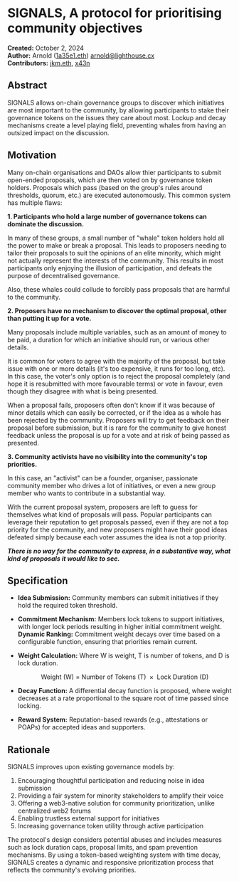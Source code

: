# SIGNALS, A protocol for prioritising community objectives

**Created:** October 2, 2024\
**Author:** Arnold ([1a35e1.eth](https://t.me/x1a35e1)) [arnold@lighthouse.cx](mailto\:arnold@lighthouse.cx)\
**Contributors:** [jkm.eth](https://warpcast.com/jkm.eth), [x43n](https://warpcast.com/0x43n)

## Abstract

SIGNALS allows on-chain governance groups to discover which initiatives are most important to the community, by allowing participants to stake their governance tokens on the issues they care about most. Lockup and decay mechanisms create a level playing field, preventing whales from having an outsized impact on the discussion.

## Motivation

Many on-chain organisations and DAOs allow thier participants to submit open-ended proposals, which are then voted on by governance token holders. Proposals which pass (based on the group's rules around thresholds, quorum, etc.) are executed autonomously. This common system has multiple flaws:

**1. Participants who hold a large number of governance tokens can dominate the discussion.**

In many of these groups, a small number of "whale" token holders hold all the power to make or break a proposal. This leads to proposers needing to tailor their proposals to suit the opinions of an elite minority, which might not actually represent the interests of the community. This results in most participants only enjoying the illusion of participation, and defeats the purpose of decentralised governance.

Also, these whales could collude to forcibly pass proposals that are harmful to the community.

**2. Proposers have no mechanism to discover the optimal proposal, other than putting it up for a vote.**

Many proposals include multiple variables, such as an amount of money to be paid, a duration for which an initiative should run, or various other details.

It is common for voters to agree with the majority of the proposal, but take issue with one or more details (it's too expensive, it runs for too long, etc). In this case, the voter's only option is to reject the proposal completely (and hope it is resubmitted with more favourable terms) or vote in favour, even though they disagree with what is being presented.

When a proposal fails, proposers often don't know if it was because of minor details which can easily be corrected, or if the idea as a whole has been rejected by the community. Proposers will try to get feedback on their proposal before submission, but it is rare for the community to give honest feedback unless the proposal is up for a vote and at risk of being passed as presented.

**3. Community activists have no visibility into the community's top priorities.**

In this case, an "activist" can be a founder, organiser, passionate community member who drives a lot of initiatives, or even a new group member who wants to contribute in a substantial way.

With the current proposal system, proposers are left to guess for themselves what kind of proposals will pass. Popular participants can leverage their reputation to get proposals passed, even if they are not a top priority for the community, and new proposers might have their good ideas defeated simply because each voter assumes the idea is not a top priority.

***There is no way for the community to express, in a substantive way, what kind of proposals it would like to see.***

## Specification


* **Idea Submission:** Community members can submit initiatives if they hold the required token threshold.

* **Commitment Mechanism:** Members lock tokens to support initiatives, with longer lock periods resulting in higher initial commitment weight.
**Dynamic Ranking:** Commitment weight decays over time based on a configurable function, ensuring that priorities remain current.

* **Weight Calculation:** Where W is weight, T is number of tokens, and D is lock duration.

  $$
  \text{Weight (W) = Number of Tokens (T) } \times \text{ Lock Duration (D)}
  $$

* **Decay Function:** A differential decay function is proposed, where weight decreases at a rate proportional to the square root of time passed since locking.

* **Reward System:** Reputation-based rewards (e.g., attestations or POAPs) for accepted ideas and supporters.

## Rationale

SIGNALS improves upon existing governance models by:

1. Encouraging thoughtful participation and reducing noise in idea submission
2. Providing a fair system for minority stakeholders to amplify their voice
3. Offering a web3-native solution for community prioritization, unlike centralized web2 forums
4. Enabling trustless external support for initiatives
5. Increasing governance token utility through active participation

The protocol's design considers potential abuses and includes measures such as lock duration caps, proposal limits, and spam prevention mechanisms. By using a token-based weighting system with time decay, SIGNALS creates a dynamic and responsive prioritization process that reflects the community's evolving priorities.

<!-- 
## Appendix

### Analague to existing practices

In traditional product development, product owners gather feedback from stakeholders to shape priorities. However, on-chain organizations operate in networked environments where information is fragmented across multiple channels, making it challenging to collect and understand community priorities.

Aligning community priorities can help set both short- and long-term strategies, serving as a vital measure of collective intent.

## Objectives

### Tailwinds

* Smaller token holders may be more willing to lock tokens for ideas they strongly believe in, as their risk lies in opportunity cost.
* Large token holders ("whales") may be less inclined to lock tokens for long periods, particularly if they have mercenary motives. This dampens larger voices.

* **Reputation Benefits:** Proposers and supporters can be issued attestations or POAPs for accepted ideas.
* **External Support:** Third parties can support initiatives in a trustless manner.

### Headwinds

* Introducing financial rewards could be risky, potentially incentivising unwanted behaviors. Reputation-based rewards are preferable.

## Configuration

* **Submissions Threshold:** Minimum tokens required to submit an idea.
* **Acceptance Threshold:** Number of tokens (weighted) required to accept an idea.
* **Lock Duration Cap:** Cap duration tokens may be locked for.
* **Submission Cap:** Cap number of submissions within an epoch.

## Feedback

### Why Use SIGNALS?

DAOs require web3-native tools for governance. Existing web2 forums, such as Discourse or Discord, are centralized, unstructured, and not machine-readable, making it difficult to efficiently aggregate and analyze community input.

Participation is siloed across various platforms, making it difficult to aggregate and reflect individual contributions and reputation at the macro scale.

Community engagement is fragmented across different platforms, making contributions difficult to track.

SIGNALS provides a way for ideas to be formalized on-chain, increasing utility for governance tokens and enabling trustless external support.

### How SIGNALS Differs

While forums often get cluttered, SIGNALS enables the best ideas to surface quickly and allows contributors to back ideas they truly believe in. It acts as an additive tool for on-chain governance, similar to traditional product prioritization frameworks but adapted to web3 needs, emphasizing ideation and consensus-building.

After locking, commitment weight decays over time based on a configurable decay function. The decay function can be tailored to the organization's needs, and options include:

* **Exponential Decay:** Weight decays exponentially over time, providing a rapid decrease in influence. For example, if tokens are locked for 3 months, the weight might decrease by half every month.
* **Linear Decay:** Weight decreases at a constant rate over time, providing a more predictable reduction. For instance, if tokens are locked for 3 months, the weight could decrease by an equal amount each month until it reaches zero.
* **Step Decay:** Weight decreases in steps after specific time intervals, allowing for more distinct phases of influence. For example, the weight could remain constant for the first month and then drop significantly after each subsequent month.

## Technical Overview

### Weight Calculation

Code Context:
 • The function calculates how much weight (influence, stake, or value) remains for a user’s locked amount over time.
 • The intended model is exponential decay to reflect diminishing returns or influence as time progresses.
 • Due to practical constraints, the implementation uses a linear decay, multiplying the initial amount by the remaining duration.

Premise: The longer tokens are locked, the greater the initial commitment weight. Commitment weight decays over time based on the duration.

$$
\text{Weight (W) = Number of Tokens (T) } \times \text{ Lock Duration (D)}
$$

$$
W = T \times D
$$

Exploring decay functions:

When locking, commitment weight decays over time based on a a configurable decay function:

* **Exponential Decay:** ~~Weight decays exponentially over time, providing a rapid decrease in influence. For example, if tokens are locked for 3 months, the weight might decrease by half every month.~~

> Too complex for the initial version.

* **Step Decay:** ~~Weight decreases in steps after specific time intervals, allowing for more distinct phases of influence. For example, the weight could remain constant for the first month and then drop significantly after each subsequent month.~~

> Too complex for the initial version.

* **Linear Decay:** ~~Weight decreases at a constant rate over time, providing a more predictable reduction. For instance, if tokens are locked for 3 months, the weight could decrease by an equal amount each month until it reaches zero.~~

> Boring.

* **Differential decay**: Weight decreases at a rate proportional to the square root of the time passed since the lock. This provides a balance between the predictability of linear decay and the rapid decrease of exponential decay.

### Graphing the Differential Decay Function

Why? models processes where a quantity decreases at a rate proportional to its current value.
 • Recognizing the limitations of the programming environment helps understand why the decay model is simplified.

To graph the equation
$$
\frac{dW}{dt} = -kW
$$
 where  k  is a constant and  W  is the current weight, you’ll first need to solve this differential equation to find  W  as a function of  t . Once you have  W(t) , you can plot it using graphing software or a calculator.

This is a separable first-order linear ordinary differential equation. Here’s how to solve it:

 1. Separate Variables:

$$
\frac{dW}{W} = -k\,dt
$$

 2. Integrate Both Sides:

$$
\int \frac{1}{W}\,dW = \int -k\,dt
$$

$$
\ln|W| = -k t + C
$$

Here,  C  is the constant of integration.
 3. Solve for  W :
Exponentiate both sides to eliminate the natural logarithm:

$$
W = e^{-k t + C} = e^C \cdot e^{-k t}
$$

Let

$$
W_0 = e^C
$$

(the initial weight when  t = 0 ) Then;

$$
W(t) = W_0 \, e^{-k t}
$$

## Graph the funcion

Step 2: Choose Values for Constants

To graph  W(t) , you need specific values for  W_0  and  k :

 • Initial Weight ( W_0 ): This is the weight at  t = 0 . Choose a positive value that makes sense for your context (e.g.,  W_0 = 100  units).
 • Decay Constant ( k ): This constant determines the rate of decay. Choose a positive value (e.g.,  k = 0.1 ).

Step 3: Create Data Points

Using the equation

$$
W(t) = W_0 \, e^{-k t}
$$

Calculate W for various values of t, to explore parameter space.

Differential Equation:

$$
\frac{dW}{dt} = -kW
$$

Solution to the Differential Equation:

$$
W(t) = W_0 \, e^{-k t}
$$

 • Where:
 •  `W(t)`: Weight at time  `t`.
 •  `W_0`: Initial weight at  `t = 0`.
 •  `k` : Positive decay constant.

<https://www.desmos.com/calculator/slpil4yhlm>

 -->